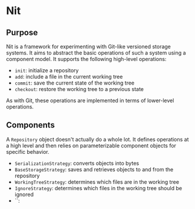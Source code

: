 # Nit


## Purpose

Nit is a framework for experimenting with Git-like versioned storage systems. It aims to abstract the basic operations of such a system using a component model. It supports the following high-level operations:

 * `init`: initialize a repository
 * `add`: include a file in the current working tree
 * `commit`: save the current state of the working tree
 * `checkout`: restore the working tree to a previous state

As with Git, these operations are implemented in terms of lower-level operations.


## Components

A `Repository` object doesn't actually do a whole lot. It defines operations at a high level and then relies on parameterizable component objects for specific behavior.

 * `SerializationStrategy`: converts objects into bytes
 * `BaseStorageStrategy`: saves and retrieves objects to and from the repository
 * `WorkingTreeStrategy`: determines which files are in the working tree
 * `IgnoreStrategy`: determines which files in the working tree should be ignored
 * ``: 
 
